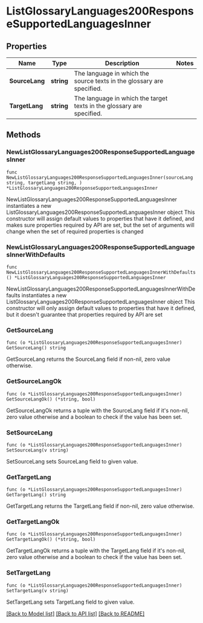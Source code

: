 # ListGlossaryLanguages200ResponseSupportedLanguagesInner

## Properties

Name | Type | Description | Notes
------------ | ------------- | ------------- | -------------
**SourceLang** | **string** | The language in which the source texts in the glossary are specified. | 
**TargetLang** | **string** | The language in which the target texts in the glossary are specified. | 

## Methods

### NewListGlossaryLanguages200ResponseSupportedLanguagesInner

`func NewListGlossaryLanguages200ResponseSupportedLanguagesInner(sourceLang string, targetLang string, ) *ListGlossaryLanguages200ResponseSupportedLanguagesInner`

NewListGlossaryLanguages200ResponseSupportedLanguagesInner instantiates a new ListGlossaryLanguages200ResponseSupportedLanguagesInner object
This constructor will assign default values to properties that have it defined,
and makes sure properties required by API are set, but the set of arguments
will change when the set of required properties is changed

### NewListGlossaryLanguages200ResponseSupportedLanguagesInnerWithDefaults

`func NewListGlossaryLanguages200ResponseSupportedLanguagesInnerWithDefaults() *ListGlossaryLanguages200ResponseSupportedLanguagesInner`

NewListGlossaryLanguages200ResponseSupportedLanguagesInnerWithDefaults instantiates a new ListGlossaryLanguages200ResponseSupportedLanguagesInner object
This constructor will only assign default values to properties that have it defined,
but it doesn't guarantee that properties required by API are set

### GetSourceLang

`func (o *ListGlossaryLanguages200ResponseSupportedLanguagesInner) GetSourceLang() string`

GetSourceLang returns the SourceLang field if non-nil, zero value otherwise.

### GetSourceLangOk

`func (o *ListGlossaryLanguages200ResponseSupportedLanguagesInner) GetSourceLangOk() (*string, bool)`

GetSourceLangOk returns a tuple with the SourceLang field if it's non-nil, zero value otherwise
and a boolean to check if the value has been set.

### SetSourceLang

`func (o *ListGlossaryLanguages200ResponseSupportedLanguagesInner) SetSourceLang(v string)`

SetSourceLang sets SourceLang field to given value.


### GetTargetLang

`func (o *ListGlossaryLanguages200ResponseSupportedLanguagesInner) GetTargetLang() string`

GetTargetLang returns the TargetLang field if non-nil, zero value otherwise.

### GetTargetLangOk

`func (o *ListGlossaryLanguages200ResponseSupportedLanguagesInner) GetTargetLangOk() (*string, bool)`

GetTargetLangOk returns a tuple with the TargetLang field if it's non-nil, zero value otherwise
and a boolean to check if the value has been set.

### SetTargetLang

`func (o *ListGlossaryLanguages200ResponseSupportedLanguagesInner) SetTargetLang(v string)`

SetTargetLang sets TargetLang field to given value.



[[Back to Model list]](../README.md#documentation-for-models) [[Back to API list]](../README.md#documentation-for-api-endpoints) [[Back to README]](../README.md)


